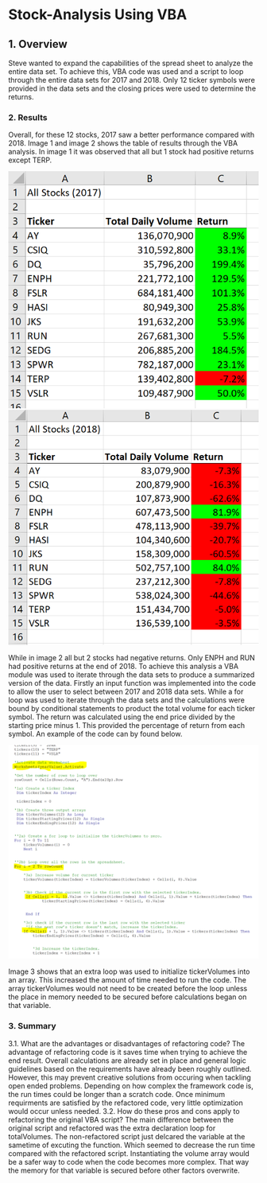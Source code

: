 # Stock-Analysis Using VBA
## 1. Overview

Steve wanted to expand the capabilities of the spread sheet to analyze the entire data set. To achieve this, VBA code was used and a script to loop through the entire data sets for 2017 and 2018. Only 12 ticker symbols were provided in the data sets and the closing prices were used to determine the returns.

### 2. Results
Overall, for these 12 stocks, 2017 saw a better performance compared with 2018. Image 1 and image 2 shows the table of results through the VBA analysis. In image 1 it was observed that all but 1 stock had positive returns except TERP. 

![Image1 2017 Stocks Table](VBA_Challenge_2017.PNG) 
![Image2 2018 Stocks Table](VBA_Challenge_2018.PNG) 

While in image 2 all but 2 stocks had negative returns. Only ENPH and RUN had positive returns at the end of 2018. To achieve this analysis a VBA module was used to iterate through the data sets to produce a summarized version of the data. Firstly an input function was implemented into the code to allow the user to select between 2017 and 2018 data sets. While a for loop was used to iterate through the data sets and the calculations were bound by conditional statements to product the total volume for each ticker symbol. The return was calculated using the end price divided by the starting price minus 1. This provided the percentage of return from each symbol. An example of the code can by found below. 

![Image3 Example Refactored VBA Code](Code_example.PNG)

Image 3 shows that an extra loop was used to initialize tickerVolumes into an array. This increased the amount of time needed to run the code. The array tickerVolumes would not need to be created before the loop unless the place in memory needed to be secured before calculations began on that variable.  

### 3. Summary 
3.1. What are the advantages or disadvantages of refactoring code?
The advantage of refactoring code is it saves time when trying to achieve the end result. Overall calculations are already set in place and general logic guidelines based on the requirements have already been roughly outlined. However, this may prevent creative solutions from occuring when tackling open ended problems. Depending on how complex the framework code is, the run times could be longer than a scratch code. Once minimum requirments are satisfied by the refactored code, very little optimization would occur unless needed. 
3.2. How do these pros and cons apply to refactoring the original VBA script?
The main difference between the original script and refactored was the extra declaration loop for totalVolumes. The non-refactored script just delcared the variable at the sametime of excuting the function. Which seemed to decrease the run time compared with the refactored script. Instantiating the volume array would be a safer way to code when the code becomes more complex. That way the memory for that variable is secured before other factors overwrite. 
